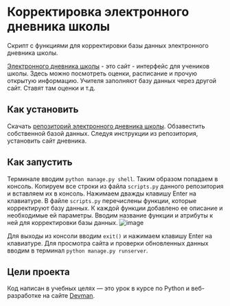 # Корректировка электронного дневника школы

Скрипт с функциями для корректировки базы данных электронного дневника школы.

[Электронного дневника школы](https://github.com/devmanorg/e-diary/tree/master) - это сайт - интерфейс для учеников школы. Здесь можно посмотреть оценки, расписание и прочую открытую информацию. Учителя заполняют базу данных через другой сайт. Ставят там оценки и т.д.

## Как установить

Скачать [репозиторий электронного дневника школы](https://github.com/devmanorg/e-diary/tree/master).
Обзавестить собственной базой данных.
Следуя инструкции из репозитория, установить сайт дневника.

## Как запустить

Терминале вводим `python manage.py shell`. Таким образом попадаем в консоль. 
Копируем все строки из файла `scripts.py` данного репозитория и вставляем их в консоль. Нажимаем дважды клавишу Enter на клавиатуре.
В файле `scripts.py` перечислены функции, которые корректируют базу данных. К каждой функции добавлено ее описание и необходимые ей параметры.
Вводим название функции и атрибуты к ней для корректировки базы данных.
![image](https://github.com/user-attachments/assets/78b49a07-0074-49a9-acda-27685b9854a3)

Для выходы из консоли вводим `exit()` и нажимаем клавишу Enter на клавиатуре.
Для просмотра сайта и проверки обновленных данных вводим в терминал `python manage.py runserver`.

## Цели проекта

Код написан в учебных целях — это урок в курсе по Python и веб-разработке на сайте [Devman](https://dvmn.org).
